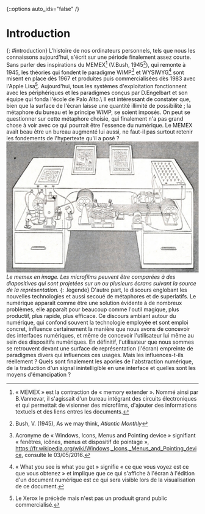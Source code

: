 {::options auto_ids="false" /}

Introduction
=
{: #introduction}
L'histoire de nos ordinateurs personnels, tels que nous les connaissons aujourd'hui, s'écrit sur une période finalement assez courte. Sans parler des inspirations du MEMEX[^memex] (V.Bush, 1945[^bush1945]), qui remonte à 1945, les théories qui fondent le paradigme WIMP[^wimp] et WYSIWYG[^wysiwyg] sont misent en place dès 1967 et produites puis commercialisées dès 1983 avec l'Apple Lisa[^xerox]. Aujourd'hui, tous les systèmes d'exploitation fonctionnent avec les périphériques et les paradigmes conçus par D.Engelbart et son équipe qui fonda l'école de Palo Alto.\\
Il est intéressant de constater que, bien que la surface de l'écran laisse une quantité illimité de possibilité ; la métaphore du bureau et le principe WIMP, se soient imposés. On peut se questionner sur cette métaphore choisie, qui finalement n'a pas grand chose à voir avec ce qui pourrait être l'essence du numérique. Le MEMEX avait beau être un bureau augmenté lui aussi, ne faut-il pas surtout retenir les fondements de l'hypertexte qu'il a posé ?
![Le memex en image](./assets/img/memex_1945_as-you-may-think_life-magazine.jpg)
*Le memex en image. Les microfilms peuvent être comparées à des diapositives qui sont projetées sur un ou plusieurs écrans suivant la source de la représentation.*
{: .legende}
D'autre part, le discours englobant les nouvelles technologies et aussi secoué de métaphores et de superlatifs. Le numérique apparaît comme être une solution évidente à de nombreux problèmes, elle apparaît pour beaucoup comme l'outil magique, plus productif, plus rapide, plus efficace. Ce discours ambiant autour du numérique, qui confond souvent la technologie employée et sont emploi concret, influence certainement la manière que nous avons de concevoir des interfaces numériques, et même de concevoir l'utilisateur lui même au sein des dispositifs numériques.
En définitif, l'utilisateur que nous sommes se retrouvent devant une surface de représentation (l'écran) empreinte de paradigmes divers qui influences ces usages. Mais les influences-t-ils réellement ? Quels sont finalement les apories de l'abstraction numérique, de la traduction d'un signal inintelligible en une interface et quelles sont les moyens d'émancipation ?

[^bush1945]: Bush, V. (1945), As we may think, *Atlantic Monthly*
[^wimp]: Acronyme de « Windows, Icons, Menus and Pointing device » signifiant « fenêtres, icônes, menus et dispositif de pointage », https://fr.wikipedia.org/wiki/Windows,_Icons,_Menus_and_Pointing_device, consulté le 03/05/2016.
[^xerox]: Le Xerox le précède mais n'est pas un produuit grand public commercialisé.
[^wysiwyg]: « What you see is what you get » signifie « ce que vous voyez est ce que vous obtenez » et implique que ce qui s'affiche à l'écran à l'édition d'un document numérique est ce qui sera visible lors de la visualisation de ce document.
[^memex]: « MEMEX » est la contraction de « memory extender ». Nommé ainsi par B.Vannevar, il s'agissait d'un bureau intégrant des circuits électroniques et qui permettait de visionner des microfilms, d'ajouter des informations textuels et des liens entres les documents.
